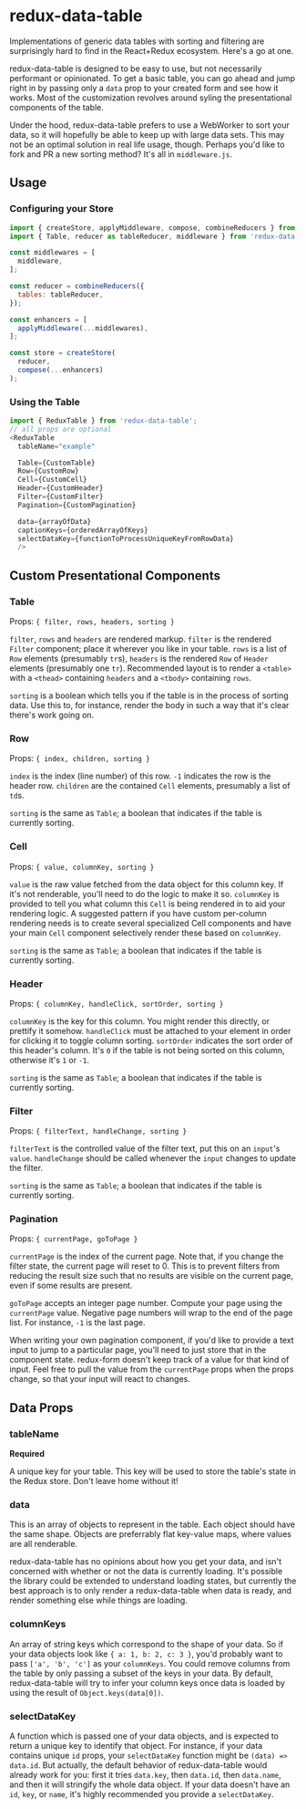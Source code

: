 # redux-data-table

Implementations of generic data tables with sorting and filtering are surprisingly hard to find in the React+Redux ecosystem. Here's a go at one.

redux-data-table is designed to be easy to use, but not necessarily performant or opinionated. To get a basic table, you can go ahead and jump right in by passing only a `data` prop to your created form and see how it works. Most of the customization revolves around syling the presentational components of the table.

Under the hood, redux-data-table prefers to use a WebWorker to sort your data, so it will hopefully be able to keep up with large data sets. This may not be an optimal solution in real life usage, though. Perhaps you'd like to fork and PR a new sorting method? It's all in `middleware.js`.

## Usage

### Configuring your Store

```js
import { createStore, applyMiddleware, compose, combineReducers } from 'redux';
import { Table, reducer as tableReducer, middleware } from 'redux-data-table';

const middlewares = [
  middleware,
];

const reducer = combineReducers({
  tables: tableReducer,
});

const enhancers = [
  applyMiddleware(...middlewares),
];

const store = createStore(
  reducer,
  compose(...enhancers)
);
```

### Using the Table

```js
import { ReduxTable } from 'redux-data-table';
// all props are optional
<ReduxTable
  tableName="example"

  Table={CustomTable}
  Row={CustomRow}
  Cell={CustomCell}
  Header={CustomHeader}
  Filter={CustomFilter}
  Pagination={CustomPagination}

  data={arrayOfData}
  captionKeys={orderedArrayOfKeys}
  selectDataKey={functionToProcessUniqueKeyFromRowData}
  />
```

## Custom Presentational Components

### Table

Props: `{ filter, rows, headers, sorting }`

`filter`, `rows` and `headers` are rendered markup. `filter` is the rendered `Filter` component; place it wherever you like in your table. `rows` is a list of `Row` elements (presumably `tr`s), `headers` is the rendered `Row` of `Header` elements (presumably one `tr`). Recommended layout is to render a `<table>` with a `<thead>` containing `headers` and a `<tbody>` containing `rows`.

`sorting` is a boolean which tells you if the table is in the process of sorting data. Use this to, for instance, render the body in such a way that it's clear there's work going on.

### Row

Props: `{ index, children, sorting }`

`index` is the index (line number) of this row. `-1` indicates the row is the header row. `children` are the contained `Cell` elements, presumably a list of `td`s.

`sorting` is the same as `Table`; a boolean that indicates if the table is currently sorting.

### Cell

Props: `{ value, columnKey, sorting }`

`value` is the raw value fetched from the data object for this column key. If it's not renderable, you'll need to do the logic to make it so. `columnKey` is provided to tell you what column this `Cell` is being rendered in to aid your rendering logic. A suggested pattern if you have custom per-column rendering needs is to create several specialized Cell components and have your main `Cell` component selectively render these based on `columnKey`.

`sorting` is the same as `Table`; a boolean that indicates if the table is currently sorting.

### Header

Props: `{ columnKey, handleClick, sortOrder, sorting }`

`columnKey` is the key for this column. You might render this directly, or prettify it somehow. `handleClick` must be attached to your element in order for clicking it to toggle column sorting. `sortOrder` indicates the sort order of this header's column. It's `0` if the table is not being sorted on this column, otherwise it's `1` or `-1`.

`sorting` is the same as `Table`; a boolean that indicates if the table is currently sorting.

### Filter

Props: `{ filterText, handleChange, sorting }`

`filterText` is the controlled value of the filter text, put this on an `input`'s `value`. `handleChange` should be called whenever the `input` changes to update the filter.

`sorting` is the same as `Table`; a boolean that indicates if the table is currently sorting.

### Pagination

Props: `{ currentPage, goToPage }`

`currentPage` is the index of the current page. Note that, if you change the filter state, the current page will reset to 0. This is to prevent filters from reducing the result size such that no results are visible on the current page, even if some results are present.

`goToPage` accepts an integer page number. Compute your page using the `currentPage` value. Negative page numbers will wrap to the end of the page list. For instance, `-1` is the last page.

When writing your own pagination component, if you'd like to provide a text input to jump to a particular page, you'll need to just store that in the component state. redux-form doesn't keep track of a value for that kind of input. Feel free to pull the value from the `currentPage` props when the props change, so that your input will react to changes.

## Data Props

### tableName

**Required**

A unique key for your table. This key will be used to store the table's state in the Redux store. Don't leave home without it!

### data

This is an array of objects to represent in the table. Each object should have the same shape. Objects are preferrably flat key-value maps, where values are all renderable.

redux-data-table has no opinions about how you get your data, and isn't concerned with whether or not the data is currently loading. It's possible the library could be extended to understand loading states, but currently the best approach is to only render a redux-data-table when data is ready, and render something else while things are loading.

### columnKeys

An array of string keys which correspond to the shape of your data. So if your data objects look like `{ a: 1, b: 2, c: 3 }`, you'd probably want to pass `['a', 'b', 'c']` as your `columnKeys`. You could remove columns from the table by only passing a subset of the keys in your data. By default, redux-data-table will try to infer your column keys once data is loaded by using the result of `Object.keys(data[0])`.

### selectDataKey

A function which is passed one of your data objects, and is expected to return a unique key to identify that object. For instance, if your data contains unique `id` props, your `selectDataKey` function might be `(data) => data.id`. But actually, the default behavior of redux-data-table would already work for you: first it tries `data.key`, then `data.id`, then `data.name`, and then it will stringify the whole data object. If your data doesn't have an `id`, `key`, or `name`, it's highly recommended you provide a `selectDataKey`.